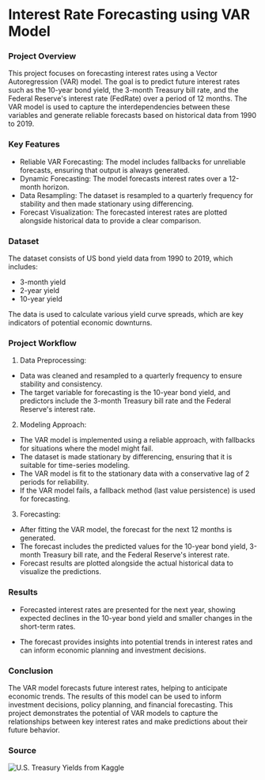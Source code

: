 # Interest Rate Forecasting using VAR Model

### Project Overview

This project focuses on forecasting interest rates using a Vector Autoregression (VAR) model. The goal is to predict future interest rates such as the 10-year bond yield, the 3-month Treasury bill rate, and the Federal Reserve's interest rate (FedRate) over a period of 12 months. The VAR model is used to capture the interdependencies between these variables and generate reliable forecasts based on historical data from 1990 to 2019.

### Key Features

- Reliable VAR Forecasting: The model includes fallbacks for unreliable forecasts, ensuring that output is always generated.
- Dynamic Forecasting: The model forecasts interest rates over a 12-month horizon.
- Data Resampling: The dataset is resampled to a quarterly frequency for stability and then made stationary using differencing.
- Forecast Visualization: The forecasted interest rates are plotted alongside historical data to provide a clear comparison.

### Dataset

The dataset consists of US bond yield data from 1990 to 2019, which includes:

- 3-month yield
- 2-year yield
- 10-year yield

The data is used to calculate various yield curve spreads, which are key indicators of potential economic downturns.

### Project Workflow

1. Data Preprocessing:
- Data was cleaned and resampled to a quarterly frequency to ensure stability and consistency.
- The target variable for forecasting is the 10-year bond yield, and predictors include the 3-month Treasury bill rate and the Federal Reserve's interest rate.

2. Modeling Approach:
- The VAR model is implemented using a reliable approach, with fallbacks for situations where the model might fail.
- The dataset is made stationary by differencing, ensuring that it is suitable for time-series modeling.
- The VAR model is fit to the stationary data with a conservative lag of 2 periods for reliability.
- If the VAR model fails, a fallback method (last value persistence) is used for forecasting.

3. Forecasting:
- After fitting the VAR model, the forecast for the next 12 months is generated.
- The forecast includes the predicted values for the 10-year bond yield, 3-month Treasury bill rate, and the Federal Reserve's interest rate.
- Forecast results are plotted alongside the actual historical data to visualize the predictions.

### Results

- Forecasted interest rates are presented for the next year, showing expected declines in the 10-year bond yield and smaller changes in the short-term rates.

- The forecast provides insights into potential trends in interest rates and can inform economic planning and investment decisions.

### Conclusion

The VAR model forecasts future interest rates, helping to anticipate economic trends. The results of this model can be used to inform investment decisions, policy planning, and financial forecasting. This project demonstrates the potential of VAR models to capture the relationships between key interest rates and make predictions about their future behavior.

### Source

![U.S. Treasury Yields from Kaggle](https://www.kaggle.com/datasets/guillemservera/us-treasury-yields-daily)
